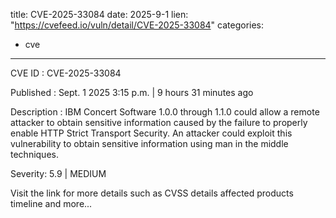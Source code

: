  
title: CVE-2025-33084
date: 2025-9-1
lien: "https://cvefeed.io/vuln/detail/CVE-2025-33084"
categories:
  - cve
---

CVE ID : CVE-2025-33084

Published :  Sept. 1
2025
3:15 p.m. | 9 hours
31 minutes ago

Description : IBM Concert Software 1.0.0 through 1.1.0 could allow a remote attacker to obtain sensitive information
caused by the failure to properly enable HTTP Strict Transport Security. An attacker could exploit this vulnerability to obtain sensitive information using man in the middle techniques.

Severity: 5.9 | MEDIUM

Visit the link for more details
such as CVSS details
affected products
timeline
and more...
